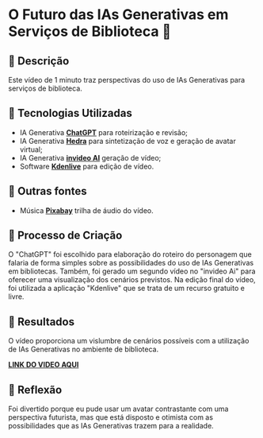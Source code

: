 # O Futuro das IAs Generativas em Serviços de Biblioteca 📖

## 📒 Descrição
Este vídeo de 1 minuto traz perspectivas do uso de IAs Generativas para serviços de biblioteca.

## 🤖 Tecnologias Utilizadas
- IA Generativa **[ChatGPT](https://chat.openai.com)** para roteirização e revisão;
- IA Generativa **[Hedra](https://www.hedra.com/)** para sintetização de voz e geração de avatar virtual;
- IA Generativa **[invideo AI](https://ai.invideo.io/)** geração de vídeo;
- Software **[Kdenlive](https://kdenlive.org/)** para edição de vídeo.

## :musical_note: Outras fontes
- Música **[Pixabay](https://pixabay.com/pt/music/funk-groovy-ambient-funk-201745/)** trilha de áudio do vídeo.


## 🧐 Processo de Criação
O "ChatGPT" foi escolhido para elaboração do roteiro do personagem que falaria de forma simples sobre as possibilidades do uso de IAs Generativas em bibliotecas. Também, foi gerado um segundo vídeo no "invideo Ai" para oferecer uma visualização dos cenários previstos. Na edição final do vídeo, foi utilizada a aplicação "Kdenlive" que se trata de um recurso gratuito e livre.

## 🚀 Resultados
O vídeo proporciona um vislumbre de cenários possíveis com a utilização de IAs Generativas no ambiente de biblioteca.

**[LINK DO VIDEO AQUI](https://youtu.be/U6Ef-gz6k7M)**

## 💭 Reflexão
Foi divertido porque eu pude usar um avatar contrastante com uma perspectiva futurista, mas que está disposto e otimista com as possibilidades que as IAs Generativas trazem para a realidade.
